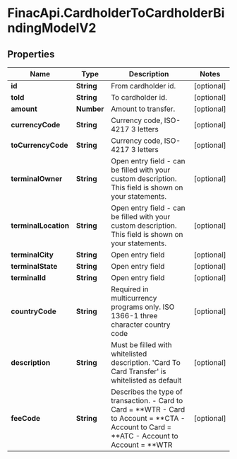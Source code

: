 # FinacApi.CardholderToCardholderBindingModelV2

## Properties
Name | Type | Description | Notes
------------ | ------------- | ------------- | -------------
**id** | **String** | From cardholder id. | [optional] 
**toId** | **String** | To cardholder id. | [optional] 
**amount** | **Number** | Amount to transfer. | [optional] 
**currencyCode** | **String** | Currency code, ISO-4217 3 letters | [optional] 
**toCurrencyCode** | **String** | Currency code, ISO-4217 3 letters | [optional] 
**terminalOwner** | **String** | Open entry field - can be filled with your custom description. This field is shown on your statements. | [optional] 
**terminalLocation** | **String** | Open entry field - can be filled with your custom description. This field is shown on your statements. | [optional] 
**terminalCity** | **String** | Open entry field | [optional] 
**terminalState** | **String** | Open entry field | [optional] 
**terminalId** | **String** | Open entry field | [optional] 
**countryCode** | **String** | Required in multicurrency programs only. ISO 1366-1 three character country code | [optional] 
**description** | **String** | Must be filled with whitelisted description. &#x27;Card To Card Transfer&#x27; is whitelisted as default | [optional] 
**feeCode** | **String** | Describes the type of transaction.    - Card to Card &#x3D; **WTR  - Card to Account &#x3D; **CTA   - Account to Card &#x3D; **ATC  - Account to Account &#x3D; **WTR | [optional] 
